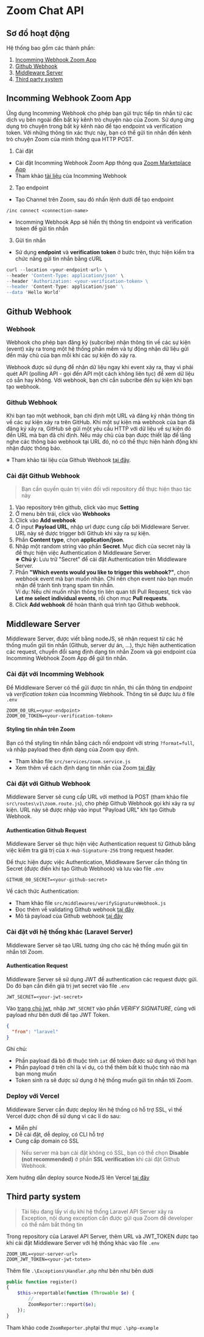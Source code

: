 # Zoom Chat API

## Sơ đồ hoạt động
Hệ thống bao gồm các thành phần:
1. [Incomming Webhook Zoom App](#incomming-webhook-zoom-app)
2. [Github Webhook](#github-webhook)
3. [Middleware Server](#middleware-server)
4. [Third party system](#third-party-system)

## Incomming Webhook Zoom App
Ứng dụng Incomming Webhook cho phép bạn gửi trực tiếp tin nhắn từ các dịch vụ bên ngoài đến bất kỳ kênh trò chuyện nào của Zoom. Sử dụng ứng dụng trò chuyện trong bất kỳ kênh nào để tạo endpoint và verification token. Với những thông tin xác thực này, bạn có thể gửi tin nhắn đến kênh trò chuyện Zoom của mình thông qua HTTP POST.
1. Cài đặt
- Cài đặt Incomming Webhook Zoom App thông qua [Zoom Marketplace App](https://marketplace.zoom.us/apps/eH_dLuquRd-VYcOsNGy-hQ)
- Tham khảo [tài liệu](https://support.zoom.com/hc/en/article?id=zm_kb&sysparm_article=KB0067640) của Incomming Webhook
2. Tạo endpoint
- Tạo Channel trên Zoom, sau đó nhấn lệnh dưới để tạo endpoint
```
/inc connect <connection-name>
```
- Incomming Webhook App sẽ hiển thị thông tin endpoint và verification token để gửi tin nhắn
3. Gửi tin nhắn
- Sử dụng **endpoint** và **verification token** ở bước trên, thực hiện kiểm tra chức năng gửi tin nhắn bằng cURL 
```javascript
curl --location <your-endpoint-url> \
--header 'Content-Type: application/json' \
--header 'Authorization: <your-verification-token> \
--header 'Content-Type: application/json' \
--data 'Hello World'
```

## Github Webhook

### Webhook

Webhook cho phép bạn đăng ký (subcribe) nhận thông tin về các sự kiện (event) xảy ra trong một hệ thống phần mềm và tự động nhận dữ liệu gửi đến máy chủ của bạn mỗi khi các sự kiện đó xảy ra.

Webhook được sử dụng để nhận dữ liệu ngay khi event xảy ra, thay vì phải quét API (polling API - gọi đến API một cách không liên tục) để xem dữ liệu có sẵn hay không. Với webhook, bạn chỉ cần subcribe đến sự kiện khi bạn tạo webhook.

### Github Webhook

Khi bạn tạo một webhook, bạn chỉ định một URL và đăng ký nhận thông tin về các sự kiện xảy ra trên GitHub. Khi một sự kiện mà webhook của bạn đã đăng ký xảy ra, GitHub sẽ gửi một yêu cầu HTTP với dữ liệu về sự kiện đó đến URL mà bạn đã chỉ định. Nếu máy chủ của bạn được thiết lập để lắng nghe các thông báo webhook tại URL đó, nó có thể thực hiện hành động khi nhận được thông báo.

※ Tham khảo tài liệu của Github Webhook [tại đây](https://docs.github.com/en/webhooks).

### Cài đặt Github Webhook


> Bạn cần quyền quản trị viên đối với repository để thực hiện thao tác này


1. Vào repository trên github, click vào mục **Setting**
2. Ở menu bên trái, click vào **Webhooks**
3. Click vào **Add webhook**
4. Ở input **Payload URL**, nhập url được cung cấp bởi Middleware Server. URL này sẽ được trigger bởi Github khi xảy ra sự kiện. 
5. Phần **Content type**, chọn **application/json**.
6. Nhập một random string vào phần **Secret**. Mục đích của secret này là để thực hiện việc Authentication ở Middleware Server.\
**※ Chú ý:** Lưu trữ "Secret" để cài đặt Authentication trên Middleware Server.
7. Phần  **"Which events would you like to trigger this webhook?"**, chọn webhook event mà bạn muốn nhận. Chỉ nên chọn event nào bạn muốn nhận để tránh tình trạng spam tin nhắn. \
Ví dụ: Nếu chỉ muốn nhận thông tin liên quan tới Pull Request, tick vào **Let me select individual events**, rồi chọn mục **Pull requests**.
8. Click **Add webhook** để hoàn thành quá trình tạo Github webhook.

## Middleware Server

Middleware Server, được viết bằng nodeJS, sẽ nhận request từ các hệ thống muốn gửi tin nhắn (Github, server dự án, ...), thực hiện authentication các request, chuyển đổi sang định dạng tin nhắn Zoom và gọi endpoint của Incomming Webhook Zoom App để gửi tin nhắn. 

### Cài đặt với Incomming Webhook

Để Middleware Server có thể gửi được tin nhắn, thì cần thông tin *endpoint* và *verification token* của Incomming Webhook. Thông tin sẽ được lưu ở file `.env`

```
ZOOM_00_URL=<your-endpoint>
ZOOM_00_TOKEN=<your-verification-token>
```

#### Styling tin nhắn trên Zoom
Bạn có thể styling tin nhắn bằng cách nối endpoint với string `?format=full`, và nhập payload theo định dạng của Zoom quy định.
- Tham khảo file `src/services/zoom.service.js`
- Xem thêm về cách định dạng tin nhắn của Zoom [tại đây](https://developers.zoom.us/docs/team-chat-apps/customizing-messages/)

### Cài đặt với Github Webhook

Middleware Server sẽ cung cấp URL với method là POST (tham khảo file `src\routes\v1\zoom.route.js`), cho phép Github Webhook gọi khi xảy ra sự kiện. URL này sẽ được nhập vào input "Payload URL" khi tạo Github Webhook.

#### Authentication Github Request
Middleware Server sẽ thực hiện việc Authentication request từ Github bằng việc kiểm tra giá trị của `X-Hub-Signature-256` trong request header.

Để thực hiện được việc Authentication, Middleware Server cần thông tin Secret (được điền khi tạo Github Webhook) và lưu vào file `.env`

```
GITHUB_00_SECRET=<your-github-secret>
```

Về cách thức Authentication:
- Tham khảo file `src/middlewares/verifySignatureWebhook.js`
- Đọc thêm về validating Github webhook [tại đây](https://docs.github.com/en/webhooks/using-webhooks/validating-webhook-deliveries)
- Mô tả payload của Github webhook [tại đây](https://docs.github.com/en/webhooks/webhook-events-and-payloads#delivery-headers)


### Cài đặt với hệ thống khác (Laravel Server)

Middleware Server sẽ tạo URL tương ứng cho các hệ thống muốn gửi tin nhắn tới Zoom. 

#### Authentication Request
Middleware Server sẽ sử dụng JWT để authentication các request được gửi. Do đó bạn cần điền giá trị jwt secret vào file `.env`

```
JWT_SECRET=<your-jwt-secret>
```

Vào [trang chủ jwt](https://jwt.io/), nhập `JWT_SECRET` vào phần *VERIFY SIGNATURE*, cùng với payload như bên dưới để tạo JWT Token.

```json
{
  "from": "laravel"
}
```

Ghi chú:
-  Phần payload đã bỏ đi thuộc tính `iat` để token được sử dụng vô thời hạn
-  Phần payload ở trên chỉ là ví dụ, có thể thêm bất kì thuộc tính nào mà bạn mong muốn
-  Token sinh ra sẽ được sử dụng ở hệ thống muốn gửi tin nhắn tới Zoom. 

### Deploy với Vercel

Middleware Server cần được deploy lên hệ thống có hỗ trợ SSL, vì thế Vercel được chọn để sử dụng vì các lí do sau:
- Miễn phí
- Dễ cài đặt, dễ deploy, có CLI hỗ trợ
- Cung cấp domain có SSL

> Nếu server mà bạn cài đặt không có SSL, bạn có thể chọn **Disable (not recommended)** ở phần **SSL verification** khi cài đặt Github Webhook.

Xem hướng dẫn deploy source NodeJS lên Vercel [tại đây](https://vercel.com/guides/using-express-with-vercel)

## Third party system
> Tài liệu đang lấy ví dụ khi hệ thống Laravel API Server xảy ra Exception, nội dung exception cần được gửi qua Zoom để developer có thể nắm bắt thông tin

Trong repository của Laravel API Server, thêm URL và JWT_TOKEN được tạo khi cài đặt Middleware Server với hệ thống khác vào file `.env`

```env
ZOOM_URL=<your-server-url>
ZOOM_JWT_TOKEN=<your-jwt-toten>
```

Thêm file `.\Exceptions\Handler.php` như bên như bên dưới
```php
public function register()
{
    $this->reportable(function (Throwable $e) {
        //
        ZoomReporter::report($e);
    });
}
```

Tham khảo code `ZoomReporter.php`tại thư mục `.\php-example`